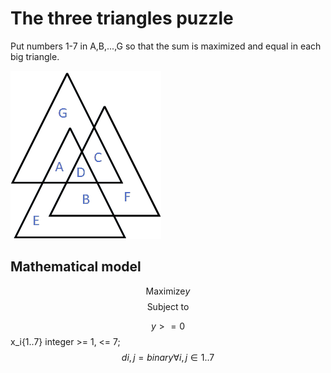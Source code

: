 # The three triangles puzzle
 Put numbers 1-7 in A,B,...,G so that the sum is maximized and equal in each big triangle.

![alt text](https://github.com/kjudom/Math_Puzzles/blob/main/Three_Triangles/3tri.png)


## Mathematical model
$$\mbox{Maximize} y$$
$$\mbox{Subject to} $$


$$ y >= 0$$
x_i{1..7} integer >= 1, <= 7;
$$d{i,j} = binary \forall i,j \in 1..7$$
